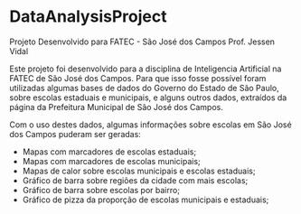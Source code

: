 # DataAnalysisProject
Projeto Desenvolvido para FATEC - São José dos Campos Prof. Jessen Vidal


Este projeto foi desenvolvido para a disciplina de Inteligencia Artificial na FATEC de São José dos Campos.
Para que isso fosse possível foram utilizadas algumas bases de dados do Governo do Estado de São Paulo, sobre escolas estaduais
e municipais, e alguns outros dados, extraídos da página da Prefeitura Municipal de São José dos Campos.

Com o uso destes dados, algumas informações sobre escolas em São José dos Campos puderam ser geradas:
* Mapas com marcadores de escolas estaduais;
* Mapas com marcadores de escolas municipais;
* Mapas de calor sobre escolas municipais e escolas estaduais;
* Gráfico de barra sobre regiões da cidade com mais escolas;
* Gráfico de barra sobre escolas por bairro;
* Gráfico de pizza da proporção de escolas municipais e estaduais;


